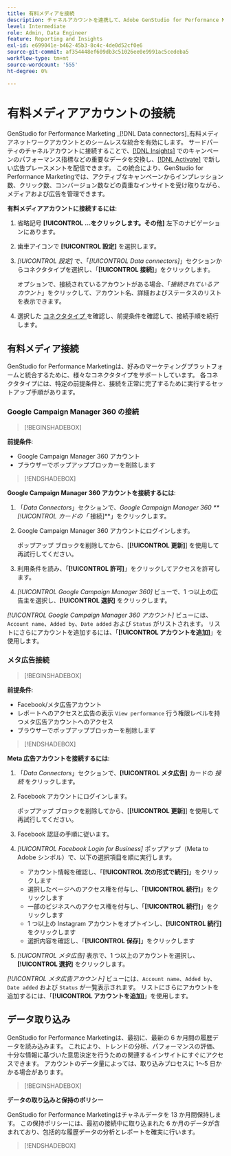 ```yaml
---
title: 有料メディアを接続
description: チャネルアカウントを連携して、Adobe GenStudio for Performance Marketingで広告やメディアをアクティブ化およびモニタリングします。
level: Intermediate
role: Admin, Data Engineer
feature: Reporting and Insights
exl-id: e699041e-b462-45b3-8c4c-4de0d52cf0e6
source-git-commit: af354448ef609db3c51026ee0e9991ac5cedeba5
workflow-type: tm+mt
source-wordcount: '555'
ht-degree: 0%

---
```


# 有料メディアアカウントの接続

GenStudio for Performance Marketing _[!DNL Data connectors]_有料メディアネットワークアカウントとのシームレスな統合を有効にします。 サードパーティのチャネルアカウントに接続することで、[[!DNL Insights]](/help/user-guide/insights/overview.md) でのキャンペーンのパフォーマンス指標などの重要なデータを交換し、[[!DNL Activate]](/help/user-guide/activation/overview.md) で新しい広告プレースメントを配信できます。 この統合により、GenStudio for Performance Marketingでは、アクティブなキャンペーンからインプレッション数、クリック数、コンバージョン数などの貴重なインサイトを受け取りながら、メディアおよび広告を管理できます。

**有料メディアアカウントに接続するには**:

1. 省略記号 **[!UICONTROL ...をクリックします。その他]** 左下のナビゲーションにあります。

1. 歯車アイコンで **[!UICONTROL 設定]** を選択します。

1. _[!UICONTROL 設定]_ で、「_[!UICONTROL Data connectors]_」セクションからコネクタタイプを選択し、「**[!UICONTROL 接続]**」をクリックします。

   オプションで、接続されているアカウントがある場合、「_接続されているアカウント_」をクリックして、アカウント名、詳細およびステータスのリストを表示できます。

1. 選択した [ コネクタタイプ ](#connector-types) を確認し、前提条件を確認して、接続手順を続行します。

## 有料メディア接続

GenStudio for Performance Marketingは、好みのマーケティングプラットフォームと統合するために、様々なコネクタタイプをサポートしています。 各コネクタタイプには、特定の前提条件と、接続を正常に完了するために実行するセットアップ手順があります。

### Google Campaign Manager 360 の接続

>[!BEGINSHADEBOX]

**前提条件**:

- Google Campaign Manager 360 アカウント
- ブラウザーでポップアップブロッカーを削除します

>[!ENDSHADEBOX]

**Google Campaign Manager 360 アカウントを接続するには**:

1. 「_Data Connectors_」セクションで、_Google Campaign Manager 360 **[!UICONTROL カードの「_ 接続]**」をクリックします。

1. Google Campaign Manager 360 アカウントにログインします。

   ポップアップ ブロックを削除してから、[**[!UICONTROL 更新]**] を使用して再試行してください。

1. 利用条件を読み、「**[!UICONTROL 許可]**」をクリックしてアクセスを許可します。

1. _[!UICONTROL Google Campaign Manager 360]_ ビューで、1 つ以上の広告主を選択し、**[!UICONTROL 選択]** をクリックします。

_[!UICONTROL Google Campaign Manager 360 アカウント]_ ビューには、`Account name`、`Added by`、`Date added` および `Status` がリストされます。 リストにさらにアカウントを追加するには、「**[!UICONTROL アカウントを追加]**」を使用します。

### メタ広告接続

>[!BEGINSHADEBOX]

**前提条件**:

- Facebook/メタ広告アカウント
- レポートへのアクセスと広告の表示 `View performance` 行う権限レベルを持つメタ広告アカウントへのアクセス
- ブラウザーでポップアップブロッカーを削除します

>[!ENDSHADEBOX]

**Meta 広告アカウントを接続するには**:

1. 「_Data Connectors_」セクションで、**[!UICONTROL メタ広告]** カードの _接続_ をクリックします。

1. Facebook アカウントにログインします。

   ポップアップ ブロックを削除してから、[**[!UICONTROL 更新]**] を使用して再試行してください。

1. Facebook 認証の手順に従います。

1. _[!UICONTROL Facebook Login for Business]_ ポップアップ（Meta to Adobe シンボル）で、以下の選択項目を順に実行します。

   - アカウント情報を確認し、「**[!UICONTROL 次の形式で続行]**」をクリックします
   - 選択したページへのアクセス権を付与し、「**[!UICONTROL 続行]**」をクリックします
   - 一部のビジネスへのアクセス権を付与し、「**[!UICONTROL 続行]**」をクリックします
   - 1 つ以上の Instagram アカウントをオプトインし、**[!UICONTROL 続行]** をクリックします
   - 選択内容を確認し、「**[!UICONTROL 保存]**」をクリックします

1. _[!UICONTROL メタ広告]_ 表示で、1 つ以上のアカウントを選択し、**[!UICONTROL 選択]** をクリックします。

_[!UICONTROL メタ広告アカウント]_ ビューには、`Account name`、`Added by`、`Date added` および `Status` が一覧表示されます。 リストにさらにアカウントを追加するには、「**[!UICONTROL アカウントを追加]**」を使用します。

## データ取り込み

GenStudio for Performance Marketingは、最初に、最新の 6 か月間の履歴データを読み込みます。 これにより、トレンドの分析、パフォーマンスの評価、十分な情報に基づいた意思決定を行うための関連するインサイトにすぐにアクセスできます。 アカウントのデータ量によっては、取り込みプロセスに 1～5 日かかる場合があります。

>[!BEGINSHADEBOX]

**データの取り込みと保持のポリシー**

GenStudio for Performance Marketingはチャネルデータを 13 か月間保持します。 この保持ポリシーには、最初の接続中に取り込まれた 6 か月のデータが含まれており、包括的な履歴データの分析とレポートを確実に行います。

>[!ENDSHADEBOX]
